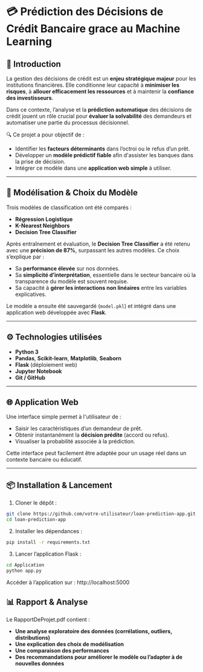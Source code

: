 # 💳 Prédiction des Décisions de Crédit Bancaire grace au Machine Learning

## 🎯 Introduction

La gestion des décisions de crédit est un **enjeu stratégique majeur** pour les institutions financières. Elle conditionne leur capacité à **minimiser les risques**, à **allouer efficacement les ressources** et à maintenir la **confiance des investisseurs**.

Dans ce contexte, l’analyse et la **prédiction automatique** des décisions de crédit jouent un rôle crucial pour **évaluer la solvabilité** des demandeurs et automatiser une partie du processus décisionnel.

🔍 Ce projet a pour objectif de :

- Identifier les **facteurs déterminants** dans l’octroi ou le refus d’un prêt.
- Développer un **modèle prédictif fiable** afin d'assister les banques dans la prise de décision.
- Intégrer ce modèle dans une **application web simple** à utiliser.

---

## 🧠 Modélisation & Choix du Modèle

Trois modèles de classification ont été comparés :

- **Régression Logistique**
- **K-Nearest Neighbors**
- **Decision Tree Classifier**

Après entraînement et évaluation, le **Decision Tree Classifier** a été retenu avec une **précision de 87%**, surpassant les autres modèles. Ce choix s’explique par :

- Sa **performance élevée** sur nos données.
- Sa **simplicité d’interprétation**, essentielle dans le secteur bancaire où la transparence du modèle est souvent requise.
- Sa capacité à **gérer les interactions non linéaires** entre les variables explicatives.

Le modèle a ensuite été sauvegardé (`model.pkl`) et intégré dans une application web développée avec **Flask**.

---

## ⚙️ Technologies utilisées

- **Python 3**
- **Pandas**, **Scikit-learn**, **Matplotlib**, **Seaborn**
- **Flask** (déploiement web)
- **Jupyter Notebook**
- **Git / GitHub**

---

## 🌐 Application Web

Une interface simple permet à l'utilisateur de :

- Saisir les caractéristiques d’un demandeur de prêt.
- Obtenir instantanément la **décision prédite** (accord ou refus).
- Visualiser la probabilité associée à la prédiction.

Cette interface peut facilement être adaptée pour un usage réel dans un contexte bancaire ou éducatif.

---

## 📦 Installation & Lancement

1. Cloner le dépôt :

```bash
git clone https://github.com/votre-utilisateur/loan-prediction-app.git
cd loan-prediction-app
```

2. Installer les dépendances :

```bash
pip install -r requirements.txt
```

3. Lancer l’application Flask :

```bash
cd Application
python app.py
```

Accéder à l’application sur : http://localhost:5000

## 📊 Rapport & Analyse

Le RapportDeProjet.pdf contient :

- **Une analyse exploratoire des données (corrélations, outliers, distributions)**
- **Une explication des choix de modélisation**
- **Une comparaison des performances**
- **Des recommandations pour améliorer le modèle ou l’adapter à de nouvelles données**
